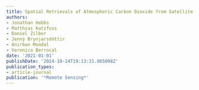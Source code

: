 ```yaml
---
title: Spatial Retrievals of Atmospheric Carbon Dioxide from Satellite Observations
authors:
- Jonathan Hobbs
- Matthias Katzfuss
- Daniel Zilber
- Jennỳ Brynjarsdóttir
- Anirban Mondal
- Veronica Berrocal
date: '2021-01-01'
publishDate: '2024-10-24T19:13:21.065098Z'
publication_types:
- article-journal
publication: '*Remote Sensing*'
---
```

